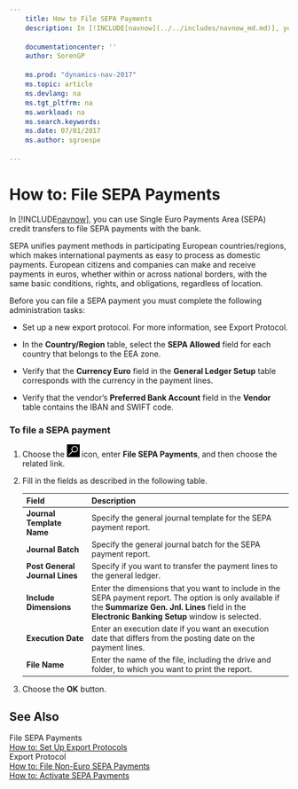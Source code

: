 ```yaml
---
    title: How to File SEPA Payments 
    description: In [!INCLUDE[navnow](../../includes/navnow_md.md)], you can use Single Euro Payments Area (SEPA) credit transfers to file SEPA payments with the bank.
    
    documentationcenter: ''
    author: SorenGP

    ms.prod: "dynamics-nav-2017"
    ms.topic: article
    ms.devlang: na
    ms.tgt_pltfrm: na
    ms.workload: na
    ms.search.keywords:
    ms.date: 07/01/2017
    ms.author: sgroespe

---
```

# How to: File SEPA Payments
In [!INCLUDE[navnow](../../includes/navnow_md.md)], you can use Single Euro Payments Area (SEPA) credit transfers to file SEPA payments with the bank.  
  
 SEPA unifies payment methods in participating European countries/regions, which makes international payments as easy to process as domestic payments. European citizens and companies can make and receive payments in euros, whether within or across national borders, with the same basic conditions, rights, and obligations, regardless of location.  
  
 Before you can file a SEPA payment you must complete the following administration tasks:  
  
-   Set up a new export protocol. For more information, see Export Protocol.  
  
-   In the **Country/Region** table, select the **SEPA Allowed** field for each country that belongs to the EEA zone.  
  
-   Verify that the **Currency Euro** field in the **General Ledger Setup** table corresponds with the currency in the payment lines.  
  
-   Verify that the vendor’s **Preferred Bank Account** field in the **Vendor** table contains the IBAN and SWIFT code.  
  
### To file a SEPA payment  
  
1.  Choose the ![Search for Page or Report](../../media/ui-search/search_small.png "Search for Page or Report icon") icon, enter **File SEPA Payments**, and then choose the related link.  
  
2.  Fill in the fields as described in the following table.  
  
    |Field|Description|  
    |---------------------------------|---------------------------------------|  
    |**Journal Template Name**|Specify the general journal template for the SEPA payment report.|  
    |**Journal Batch**|Specify the general journal batch for the SEPA payment report.|  
    |**Post General Journal Lines**|Specify if you want to transfer the payment lines to the general ledger.|  
    |**Include Dimensions**|Enter the dimensions that you want to include in the SEPA payment report. The option is only available if the **Summarize Gen. Jnl. Lines** field in the **Electronic Banking Setup** window is selected.|  
    |**Execution Date**|Enter an execution date if you want an execution date that differs from the posting date on the payment lines.|  
    |**File Name**|Enter the name of the file, including the drive and folder, to which you want to print the report.|  
  
3.  Choose the **OK** button.  
  
## See Also  
 File SEPA Payments   
 [How to: Set Up Export Protocols](how-to-set-up-export-protocols.md)   
 Export Protocol   
 [How to: File Non-Euro SEPA Payments](how-to-file-non-euro-sepa-payments.md)   
 [How to: Activate SEPA Payments](how-to-activate-sepa-payments.md)